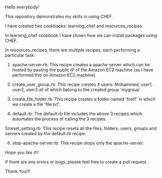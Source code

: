 Hello everybody!

This repository demonstrates my skills in using CHEF.

I have created two cookbooks: learning_chef and resources_recipes

In learning_chef cookbook I have shown how we can install packages using CHEF.

In resources_recipes, there are multiple recipes, each performing a particular task:

1) apache-server.rb: This recipe creates a apache server which can be hosted by pasting the public IP of the Amazon EC2 machine (as I have performed this on Amazon EC2 machine).

2) create_user_group.rb: This recipe creates 4 users: Mohammed, user1, user2, user3 all of which belong to the created group 'mygroup'

3) create_file_folder.rb: This recipe creates a folder named 'fold1' in which we create a file 'file.txt'.

4) default.rb: The default.rb file includes the above 3 recipes which automates the process of calling the 3 recipes.

5)reset_setting.rb: This recipe resets all the files, folders, users, groups and servers created by the default.rb recipe.

6) stop-apache-server.rb: This recipe stops only the apache-server.

Hope you like it!!

If there are any errors or bugs, please feel free to create a pull request.

Thank You!!! 

